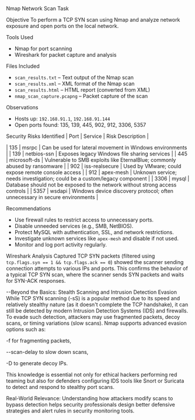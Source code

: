 Nmap Network Scan Task

Objective
To perform a TCP SYN scan using Nmap and analyze network exposure and open ports on the local network.

Tools Used
- Nmap for port scanning
- Wireshark for packet capture and analysis

Files Included
- `scan_results.txt` – Text output of the Nmap scan
- `scan_results.xml` – XML format of the Nmap scan
- `scan_results.html` – HTML report (converted from XML)
- `nmap_scan_capture.pcapng` – Packet capture of the scan

Observations
- Hosts up: `192.168.91.1`, `192.168.91.144`
- Open ports found: 135, 139, 445, 902, 912, 3306, 5357

Security Risks Identified
| Port | Service         | Risk Description                                                                 |

| 135  | msrpc           | Can be used for lateral movement in Windows environments                         |
| 139  | netbios-ssn     | Exposes legacy Windows file sharing services                                     |
| 445  | microsoft-ds    | Vulnerable to SMB exploits like EternalBlue; commonly abused by ransomware       |
| 902  | iss-realsecure  | Used by VMware; could expose remote console access                               |
| 912  | apex-mesh       | Unknown service; needs investigation; could be a custom/legacy component         |
| 3306 | mysql           | Database should not be exposed to the network without strong access controls     |
| 5357 | wsdapi          | Windows device discovery protocol; often unnecessary in secure environments      |

Recommendations
- Use firewall rules to restrict access to unnecessary ports.
- Disable unneeded services (e.g., SMB, NetBIOS).
- Protect MySQL with authentication, SSL, and network restrictions.
- Investigate unknown services like `apex-mesh` and disable if not used.
- Monitor and log port activity regularly.

Wireshark Analysis
Captured TCP SYN packets (filtered using `tcp.flags.syn == 1 && tcp.flags.ack == 0`) showed the scanner sending connection attempts to various IPs and ports.
This confirms the behavior of a typical TCP SYN scan, where the scanner sends SYN packets and waits for SYN-ACK responses.

--Beyond the Basics: Stealth Scanning and Intrusion Detection Evasion
While TCP SYN scanning (-sS) is a popular method due to its speed and relatively stealthy nature (as it doesn't complete the TCP handshake), it can still be detected by modern Intrusion Detection Systems (IDS) and firewalls. To evade such detection, attackers may use fragmented packets, decoy scans, or timing variations (slow scans). Nmap supports advanced evasion options such as:

-f for fragmenting packets,

--scan-delay to slow down scans,

-D to generate decoy IPs.

This knowledge is essential not only for ethical hackers performing red teaming but also for defenders configuring IDS tools like Snort or Suricata to detect and respond to stealthy port scans.

Real-World Relevance:
Understanding how attackers modify scans to bypass detection helps security professionals design better defensive strategies and alert rules in security monitoring tools.
